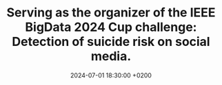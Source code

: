 ---
title: "Serving as the organizer of the IEEE BigData 2024 Cup challenge: Detection of suicide risk on social media."
date: 2024-07-01 18:30:00 +0200
---